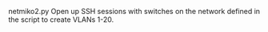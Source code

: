 netmiko2.py
Open up SSH sessions with switches on the network defined in the script to create VLANs 1-20.

